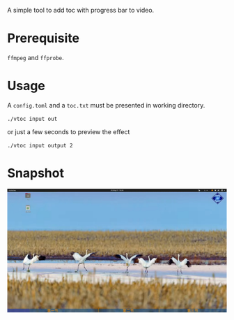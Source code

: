 A simple tool to add toc with progress bar to video.

# Prerequisite

`ffmpeg` and `ffprobe`.

# Usage

A `config.toml` and a `toc.txt` must be presented in working directory.

```shell
./vtoc input out
```

or just a few seconds to preview the effect

```
./vtoc input output 2
```

# Snapshot

![img](./mpv-shot0001.jpg)